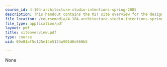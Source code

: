```yaml
---
course_id: 4-104-architecture-studio-intentions-spring-2005
description: This handout contains the MIT site overview for the design project.
file_location: /coursemedia/4-104-architecture-studio-intentions-spring-2005/00e81af5c125e14e5124a901d0e560b5_siteoverview.pdf
file_type: application/pdf
layout: pdf
title: siteoverview.pdf
type: course
uid: 00e81af5c125e14e5124a901d0e560b5

---
```

None